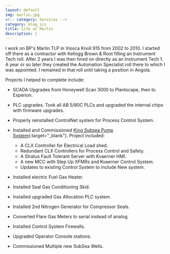 ```yaml
---
layout: default
img: marlin.jpg
<!-- category: Services -->
category: blog_ics
title: Life at Marlin
description: |
---
```


I work on BP's Marlin TLP in Viosca Knoll 915 from 2002 to 2010. I started off there as a contractor with Kellogg Brown & Root filling an Instrument Tech roll. After 2 years I was then hired on directly as an Instrument Tech 1. A year or so later they created the Automation Specialist roll there to which I was appointed. I remained in that roll until taking a position in Angola.

Projects I helped to complete include:

* SCADA Upgrades from Honeywell Scan 3000 to Plantscape, then to Experion.
* PLC upgrades. Took all AB 5/80C PLCs and upgraded the internal chips with firmware upgrades.
* Properly reinstalled ControlNet system for Process Control System.
* Installed and Commissioned [King Subsea Pump System](http://www.offshore-mag.com/articles/print/volume-68/issue-12/top-five-projects/bp-sets-new-subsea-multiphase-pumping-records-at-king.html){:target="_blank"}.
 Project included:

   * A CLX Controller for Electrical Load shed.
   * Redundant CLX Controllers for Process Control and Safety.
   * A Stratus Fault Tolerant Server with Kvaerner HMI.
   * A new MCC with Step Up XFMRs and Kvaerner Control System.
   * Updates to existing Control System to include New system.
* Installed electric Fuel Gas Heater.
* Installed Seal Gas Conditioning Skid.
* Installed upgraded Gas Allocation PLC system.
* Installed 2nd Nitrogen Generator for Compressor Seals.
* Converted Flare Gas Meters to serial instead of analog.
* Installed Control System Firewalls.
* Upgraded Operator Console stations.
* Commissioned Multiple new SubSea Wells.